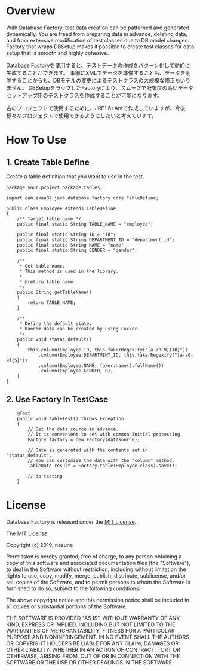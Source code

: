 # Overview

With Database Factory, test data creation can be patterned and generated dynamically.
You are freed from preparing data in advance, deleting data, and from extensive modification of test classes due to DB model changes.
Factory that wraps DBSetup makes it possible to create test classes for data setup that is smooth and highly cohesive.

Database Factoryを使用すると、テストデータの作成をパターン化して動的に生成することができます。
事前にXMLでデータを準備することも、データを削除することからも、DBモデルの変更によるテストクラスの大規模な修正もいりません。
DBSetupをラップしたFactoryにより、スムーズで凝集度の高いデータセットアップ用のテストクラスを作成することが可能になります。

古のプロジェクトで使用するために、JRE1.6+Antで作成していますが、今後様々なプロジェクトで使用できるようにしたいと考えています。

# How To Use

## 1. Create Table Define

Create a table definition that you want to use in the test.

```
package your.project.package.tables;

import com.akaa07.java.database.factory.core.TableDefine;

public class Employee extends TableDefine
{
	/** Target table name */
	public final static String TABLE_NAME = "employee";

	public final static String ID = "id";
	public final static String DEPARTMENT_ID = "department_id";
	public final static String NAME = "name";
	public final static String GENDER = "gender";

	/**
	 * Get table name.
	 * This method is used in the library. 
	 *
	 * @return table name
	 */
	public String getTableName()
	{
		return TABLE_NAME;
	}

	/**
	 * Define the default state.
	 * Random data can be created by using Facker.
	 */
	public void status_default()
	{
		this.column(Employee.ID, this.fakerRegexify("[a-z0-9]{10}"))
			.column(Employee.DEPARTMENT_ID, this.fakerRegexify("[a-z0-9]{5}"))
			.column(Employee.NAME, faker.name().fullName())
			.column(Employee.GENDER, 0);
	}
}
```



## 2. Use Factory In TestCase

```
	@Test
	public void tableTest() throws Exception
	{
		// Set the data source in advance.
 		// It is convenient to set with common initial processing.
		Factory factory = new Factory(datasource);
		
		// Data is generated with the contents set in "status_default".
		// You can customize the data with the "column" method.
		TableData result = Factory.table(Employee.class).save();

		// do testing
	}
```


# License

Database Factory is released under the [MIT License](http://en.wikipedia.org/wiki/MIT_License).

The MIT License

Copyright (c) 2019, nazuna

Permission is hereby granted, free of charge, to any person obtaining a copy
of this software and associated documentation files (the "Software"), to deal
in the Software without restriction, including without limitation the rights
to use, copy, modify, merge, publish, distribute, sublicense, and/or sell
copies of the Software, and to permit persons to whom the Software is
furnished to do so, subject to the following conditions:

The above copyright notice and this permission notice shall be included in
all copies or substantial portions of the Software.

THE SOFTWARE IS PROVIDED "AS IS", WITHOUT WARRANTY OF ANY KIND, EXPRESS OR
IMPLIED, INCLUDING BUT NOT LIMITED TO THE WARRANTIES OF MERCHANTABILITY,
FITNESS FOR A PARTICULAR PURPOSE AND NONINFRINGEMENT. IN NO EVENT SHALL THE
AUTHORS OR COPYRIGHT HOLDERS BE LIABLE FOR ANY CLAIM, DAMAGES OR OTHER
LIABILITY, WHETHER IN AN ACTION OF CONTRACT, TORT OR OTHERWISE, ARISING FROM,
OUT OF OR IN CONNECTION WITH THE SOFTWARE OR THE USE OR OTHER DEALINGS IN
THE SOFTWARE.